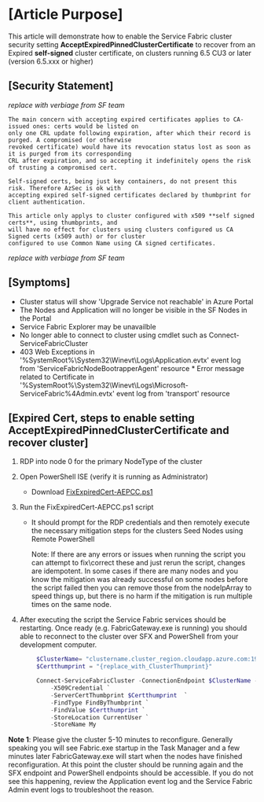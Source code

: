 # [Article Purpose]
This article will demonstrate how to enable the Service Fabric cluster security setting **AcceptExpiredPinnedClusterCertificate**  to recover from an Expired **self-signed** cluster certificate, on clusters running 6.5 CU3 or later (version 6.5.xxx or higher)

## [Security Statement]
*replace with verbiage from SF team*

    The main concern with accepting expired certificates applies to CA-issued ones: certs would be listed on
    only one CRL update following expiration, after which their record is purged. A compromised (or otherwise 
    revoked certificate) would have its revocation status lost as soon as it is purged from its corresponding 
    CRL after expiration, and so accepting it indefinitely opens the risk of trusting a compromised cert. 
    
    Self-signed certs, being just key containers, do not present this risk. Therefore AzSec is ok with 
    accepting expired self-signed certificates declared by thumbprint for client authentication. 
    
    This article only applys to cluster configured with x509 **self signed certs**, using thumbprints, and 
    will have no effect for clusters using clusters configured us CA Signed certs (x509 auth) or for cluster 
    configured to use Common Name using CA signed certificates.

*replace with verbiage from SF team*

## [Symptoms] 
   * Cluster status will show 'Upgrade Service not reachable' in Azure Portal
   * The Nodes and Application will no longer be visible in the SF Nodes in the Portal
   * Service Fabric Explorer may be unavailble
   * No longer able to connect to cluster using cmdlet such as Connect-ServiceFabricCluster
   * 403 Web Exceptions in  
   '%SystemRoot%\System32\Winevt\Logs\Application.evtx'  event log from 'ServiceFabricNodeBootrapperAgent' resource
    * Error message related to Certificate in  '%SystemRoot%\System32\Winevt\Logs\Microsoft-ServiceFabric%4Admin.evtx'  event log from 'transport' resource

## [Expired Cert, steps to enable setting AcceptExpiredPinnedClusterCertificate and recover cluster]

1. RDP into node 0 for the primary NodeType of the cluster
    
 
2. Open PowerShell ISE (verify it is running as Administrator)
    * Download [FixExpiredCert-AEPCC.ps1](../Scripts/FixExpiredCert-AEPCC.ps1)

3. Run the FixExpiredCert-AEPCC.ps1 script 

    * It should prompt for the RDP credentials and then remotely execute the necessary mitigation steps for the clusters Seed Nodes using Remote PowerShell

        Note: If there are any errors or issues when running the script you can attempt to fix\correct these and just rerun the script, changes are idempotent.  In some cases if there are many nodes and you know the mitigation was already successful on some nodes before the script failed then you can remove those from the nodeIpArray to speed things up, but there is no harm if the mitigation is run multiple times on the same node.
 
4. After executing the script the Service Fabric services should be restarting.  Once  ready (e.g. FabricGateway.exe is running) you should able to reconnect to the cluster over SFX and PowerShell from your development computer.

```PowerShell
        $ClusterName= "clustername.cluster_region.cloudapp.azure.com:19000"
        $Certthumprint = "{replace_with_ClusterThumprint}"

        Connect-ServiceFabricCluster -ConnectionEndpoint $ClusterName -KeepAliveIntervalInSec 10 `
            -X509Credential `
            -ServerCertThumbprint $Certthumprint  `
            -FindType FindByThumbprint `
            -FindValue $Certthumprint `
            -StoreLocation CurrentUser `
            -StoreName My
```

**Note 1**: Please give the cluster 5-10 minutes to reconfigure.  Generally speaking you will see Fabric.exe startup in the Task Manager and a few minutes later FabricGateway.exe will start when the nodes have finished reconfiguration.  At this point the cluster should be running again and the SFX endpoint and PowerShell endpoints should be accessible.  If you do not see this happening, review the Application event log and the Service Fabric Admin event logs to troubleshoot the reason.

